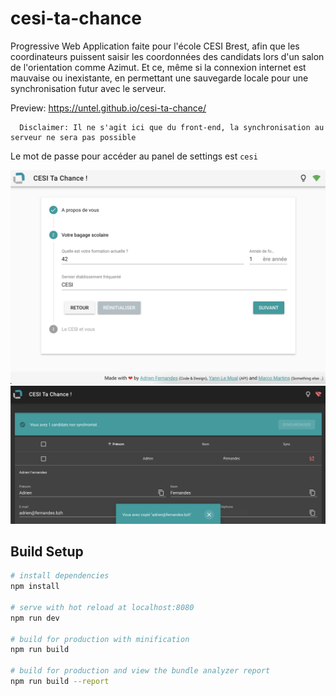 # cesi-ta-chance

Progressive Web Application faite pour l'école CESI Brest, afin que les coordinateurs puissent saisir les coordonnées des candidats lors d'un salon de l'orientation comme Azimut. Et ce, même si la connexion internet est mauvaise ou inexistante, en permettant une sauvegarde locale pour une synchronisation futur avec le serveur.

Preview: https://untel.github.io/cesi-ta-chance/
``` text
  Disclaimer: Il ne s'agit ici que du front-end, la synchronisation au serveur ne sera pas possible
```
Le mot de passe pour accéder au panel de settings est ``cesi``

![cesi-ta-chance](https://raw.githubusercontent.com/untel/cesi-ta-chance/master/demo.png)
![cesi-ta-chance2](https://raw.githubusercontent.com/untel/cesi-ta-chance/master/demo2.png)


## Build Setup

``` bash
# install dependencies
npm install

# serve with hot reload at localhost:8080
npm run dev

# build for production with minification
npm run build

# build for production and view the bundle analyzer report
npm run build --report
```
